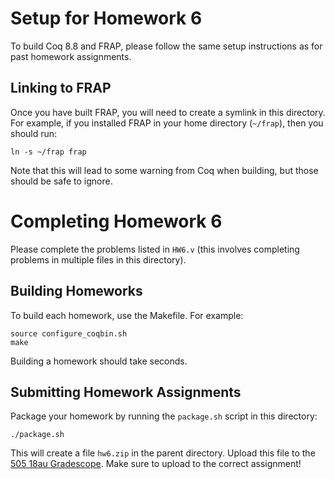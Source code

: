 # Setup for Homework 6

To build Coq 8.8 and FRAP, please follow the same setup instructions as for
past homework assignments.


## Linking to FRAP

Once you have built FRAP, you will need to create a symlink in this directory.
For example, if you installed FRAP in your home directory (`~/frap`), then
you should run:

```
ln -s ~/frap frap
```

Note that this will lead to some warning from Coq when building, but
those should be safe to ignore.

# Completing Homework 6

Please complete the problems listed in `HW6.v` (this involves completing
problems in multiple files in this directory).


## Building Homeworks

To build each homework, use the Makefile. For example:

```
source configure_coqbin.sh
make
```

Building a homework should take seconds.


## Submitting Homework Assignments

Package your homework by running the `package.sh` script in this directory:

```
./package.sh
```

This will create a file `hw6.zip` in the parent directory.  Upload this file
to the [505 18au Gradescope](https://www.gradescope.com/courses/26971).  Make
sure to upload to the correct assignment!

